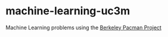 # machine-learning-uc3m

Machine Learning problems using the [Berkeley Pacman Project](http://ai.berkeley.edu/project_overview.html)
